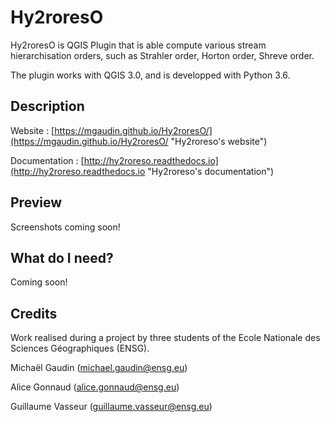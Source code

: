 # Hy2roresO
Hy2roresO is QGIS Plugin that is able compute various stream hierarchisation orders, such as Strahler order, Horton order, Shreve order.

The plugin works with QGIS 3.0, and is developped with Python 3.6.


## Description
Website : [https://mgaudin.github.io/Hy2roresO/](https://mgaudin.github.io/Hy2roresO/ "Hy2roreso's website")

Documentation : [http://hy2roreso.readthedocs.io](http://hy2roreso.readthedocs.io "Hy2roreso's documentation")

## Preview
Screenshots coming soon!

## What do I need?
Coming soon!

## Credits

Work realised during a project by three students of the Ecole Nationale des Sciences Géographiques (ENSG).

Michaël Gaudin (<michael.gaudin@ensg.eu>)

Alice Gonnaud (<alice.gonnaud@ensg.eu>)

Guillaume Vasseur (<guillaume.vasseur@ensg.eu>)
